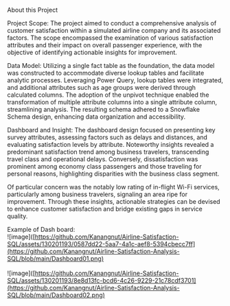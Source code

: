 About this Project

Project Scope:
The project aimed to conduct a comprehensive analysis of customer satisfaction within a simulated airline company and its associated factors. The scope encompassed the examination of various satisfaction attributes and their impact on overall passenger experience, with the objective of identifying actionable insights for improvement.

Data Model:
Utilizing a single fact table as the foundation, the data model was constructed to accommodate diverse lookup tables and facilitate analytic processes. Leveraging Power Query, lookup tables were integrated, and additional attributes such as age groups were derived through calculated columns. The adoption of the unpivot technique enabled the transformation of multiple attribute columns into a single attribute column, streamlining analysis. The resulting schema adhered to a Snowflake Schema design, enhancing data organization and accessibility.

Dashboard and Insight:
The dashboard design focused on presenting key survey attributes, assessing factors such as delays and distances, and evaluating satisfaction levels by attribute. Noteworthy insights revealed a predominant satisfaction trend among business travelers, transcending travel class and operational delays. Conversely, dissatisfaction was prominent among economy class passengers and those traveling for personal reasons, highlighting disparities with the business class segment.

Of particular concern was the notably low rating of in-flight Wi-Fi services, particularly among business travelers, signaling an area ripe for improvement. Through these insights, actionable strategies can be devised to enhance customer satisfaction and bridge existing gaps in service quality.

Example of Dash board:<br>
![image]([https://github.com/Kanangnut/Airline-Satisfaction-SQL/assets/130201193/0587dd22-5aa7-4a1c-aef8-5394cbecc7ff](https://github.com/Kanangnut/Airline-Satisfaction-Analysis-SQL/blob/main/Dashboard01.png)
<br>
<br>
![image]([https://github.com/Kanangnut/Airline-Satisfaction-SQL/assets/130201193/8e8d13fc-bcd6-4c26-9229-21c78cdf3701](https://github.com/Kanangnut/Airline-Satisfaction-Analysis-SQL/blob/main/Dashboard02.png)


